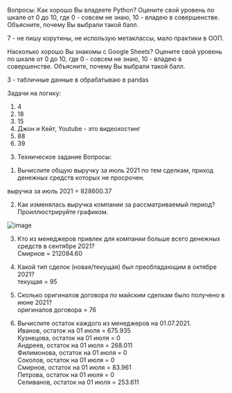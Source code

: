  Вопросы:
Как хорошо Вы владеете Python? Оцените свой уровень по шкале от 0 до 10,
где 0 - совсем не знаю, 10 - владею в совершенстве.
Объясните, почему Вы выбрали такой балл.

7 - не пишу корутины, не использую метаклассы, мало практики в ООП.

Насколько хорошо Вы знакомы с Google Sheets? Оцените свой уровень по
шкале от 0 до 10, где 0 - совсем не знаю, 10 - владею в совершенстве.
Объясните, почему Вы выбрали такой балл.

3 - табличные данные в обрабатываю в pandas

Задачи на логику: 
1) 4
2) 18
3) 15
4) Джон и Кейт, Youtube - это видеохостинг
5) 88
6) 39

3. Техническое задание
Вопросы:
1) Вычислите общую выручку за июль 2021 по тем сделкам, приход денежных
средств которых не просрочен.

выручка за июль 2021 = 828600.37

2) Как изменялась выручка компании за рассматриваемый период?
Проиллюстрируйте графиком.

![image](https://github.com/MaximKondakov/test_task/assets/85742231/608306ab-a54e-489f-9f1c-e05128231509)

3) Кто из менеджеров привлек для компании больше всего денежных средств в
сентябре 2021?  
Смирнов	= 212084.60

5) Какой тип сделок (новая/текущая) был преобладающим в октябре 2021?  
текущая = 95
6) Сколько оригиналов договора по майским сделкам было получено в июне 2021?  
оригиналов договора = 76
7) Вычислите остаток каждого из менеджеров на 01.07.2021.  
Иванов, остаток на 01 июля = 675.935  
Кузнецова, остаток на 01 июля = 0  
Андреев, остаток на 01 июля = 268.011  
Филимонова, остаток на 01 июля = 0  
Соколов, остаток на 01 июля = 0  
Смирнов, остаток на 01 июля = 83.961   
Петрова, остаток на 01 июля = 0  
Селиванов, остаток на 01 июля = 253.611   
